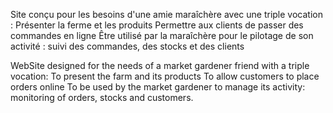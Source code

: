 Site conçu pour les besoins d'une amie maraîchère avec une triple vocation : 
Présenter la ferme et les produits
Permettre aux clients de passer des commandes en ligne
Être utilisé par la maraîchère pour le pilotage de son activité : suivi des commandes, des stocks et des clients

WebSite designed for the needs of a market gardener friend with a triple vocation: 
To present the farm and its products
To allow customers to place orders online
To be used by the market gardener to manage its activity: monitoring of orders, stocks and customers.
